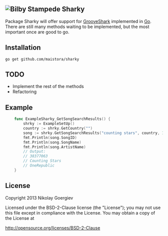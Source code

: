 
![Bilby Stampede](http://maistora.badowl.net/blog-tech/wp-content/uploads/2014/02/sharky.gif)
Sharky
-------

Package Sharky will offer support for [GrooveShark](http://grooveshark.com/) implemented in [Go](http:/golang.org).
There are still many methods waiting to be implemented, but the most important once are good to go.

Installation
-------

    go get github.com/maistora/sharky

TODO
-------

* Implement the rest of the methods
* Refactoring

Example
-------  
  
```go
    func ExampleSharky_GetSongSearchResults() {
        shrky := ExampleSetUp()
        country := shrky.GetCountry("")
        song := shrky.GetSongSearchResults("counting stars", country, 10, 0)[0]
        fmt.Println(song.SongID)
        fmt.Println(song.SongName)
        fmt.Println(song.ArtistName)
        // Output:
        // 38377063
        // Counting Stars
        // OneRepublic
    }
```


License
-------

Copyright 2013 Nikolay Goergiev

Licensed under the BSD-2-Clause license (the "License");
you may not use this file except in compliance with the License.
You may obtain a copy of the License at

http://opensource.org/licenses/BSD-2-Clause


